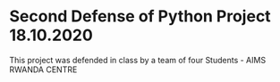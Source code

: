 # Second Defense of Python Project 18.10.2020

This project was defended in class by a team of four Students - AIMS RWANDA CENTRE
